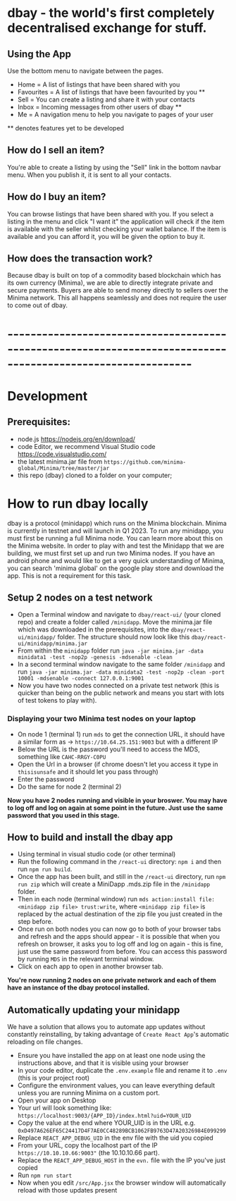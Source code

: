 # dbay - the world's first completely decentralised exchange for stuff.

## Using the App

Use the bottom menu to navigate between the pages.
- Home = A list of listings that have been shared with you
- Favourites = A list of listings that have been favourited by you **
- Sell = You can create a listing and share it with your contacts
- Inbox = Incoming messages from other users of dbay **
- Me = A navigation menu to help you navigate to pages of your user

** denotes features yet to be developed

## How do I sell an item?
You're able to create a listing by using the "Sell" link in the bottom navbar menu. When you publish it, it is sent to all your contacts. 

## How do I buy an item?
You can browse listings that have been shared with you. If you select a listing in the menu and click "I want it" the application will check if the item is available with the seller whilst checking your wallet balance. If the item is available and you can afford it, you will be given the option to buy it. 

## How does the transaction work?
Because dbay is built on top of a commodity based blockchain which has its own currency (Minima), we are able to directly integrate private and secure payments. Buyers are able to send money directly to sellers over the Minima network. This all happens seamlessly and does not require the user to come out of dbay. 

# ------------------------------------------------------------------------------------------------------------
# Development

## Prerequisites:
- node.js https://nodejs.org/en/download/
- code Editor, we recommend Visual Studio code https://code.visualstudio.com/
- the latest minima.jar file from `https://github.com/minima-global/Minima/tree/master/jar`
- this repo (dbay) cloned to a folder on your computer;

# How to run dbay locally
dbay is a protocol (minidapp) which runs on the Minima blockchain. Minima is currently in testnet and will launch in Q1 2023. To run any minidapp, you must first be running a full Minima node. You can learn more about this on the Minima website. In order to play with and test the Minidapp that we are building, we must first set up and run two Minima nodes. If you have an android phone and would like to get a very quick understanding of Minima, you can search 'minima global' on the google play store and download the app. This is not a requirement for this task. 

## Setup 2 nodes on a test network
- Open a Terminal window and navigate to `dbay/react-ui/` (your cloned repo) and create a folder called `/minidapp`. Move the minima.jar file which was downloaded in the prerequisites, into the `dbay/react-ui/minidapp/` folder. The structure should now look like this `dbay/react-ui/minidapp/minima.jar`
- From within the `minidapp` folder run `java -jar minima.jar -data minidata1 -test -nop2p -genesis -mdsenable -clean`
- In a second terminal window navigate to the same folder `/minidapp` and run `java -jar minima.jar -data minidata2 -test -nop2p -clean -port 10001 -mdsenable -connect 127.0.0.1:9001`
- Now you have two nodes connected on a private test network (this is quicker than being on the public network and means you start with lots of test tokens to play with).

### Displaying your two Minima test nodes on your laptop
- On node 1 (terminal 1) run `mds` to get the connection URL, it should have a similar form as -> `https://10.64.25.151:9003` but with a different IP
- Below the URL is the password you'll need to access the MDS, something like `CAHC-RRGY-C0PU`
- Open the Url in a browser (if chrome doesn't let you access it type in `thisisunsafe` and it should let you pass through)
- Enter the password
- Do the same for node 2 (terminal 2)

**Now you have 2 nodes running and visible in your broswer. You may have to log off and log on again at some point in the future. Just use the same password that you used in this stage.** 

## How to build and install the dbay app
- Using terminal in visual studio code (or other terminal)
- Run the following command in the `/react-ui` directory: `npm i` and then run `npm run build`.
- Once the app has been built, and still in the `/react-ui` directory, run `npm run zip` which will create a MiniDapp .mds.zip file in the `/minidapp` folder.
- Then in each node (terminal window) run `mds action:install file:<minidapp zip file> trust:write`, where `<minidapp zip file>` is replaced by the actual destination of the zip file you just created in the step before.
- Once run on both nodes you can now go to both of your browser tabs and refresh and the apps should appear - it is possible that when you refresh on browser, it asks you to log off and log on again - this is fine, just use the same password from before. You can access this password by running `MDS` in the relevant terminal window. 
- Click on each app to open in another browser tab.

**You're now running 2 nodes on one private network and each of them have an instance of the dbay protocol installed.** 

## Automatically updating your minidapp 

We have a solution that allows you to automate app updates without constantly reinstalling, by taking advantage of `Create React App`'s automatic reloading on file changes.

- Ensure you have installed the app on at least one node using the instructions above, and that it is visible using your browser
- In your code editor, duplicate the `.env.example` file and rename it to `.env` (this is your project root)
- Configure the environment values, you can leave everything default unless you are running Minima on a custom port. 
- Open your app on Desktop
- Your url will look something like: `https://localhost:9003/{APP_ID}/index.html?uid=YOUR_UID`
- Copy the value at the end where YOUR_UID is in the URL e.g. `0xD497A626EF65C24417D4F7AE0CC48289BCB1062FB9763D47A20326984E099299`
- Replace `REACT_APP_DEBUG_UID` in the env file with the uid you copied
- From your URL, copy the localhost part of the IP `https://10.10.10.66:9003"` (the 10.10.10.66 part).
- Replace the `REACT_APP_DEBUG_HOST` in the `evn.` file with the IP you've just copied
- Run `npm run start`
- Now when you edit `/src/App.jsx` the browser window will automatically reload with those updates present
